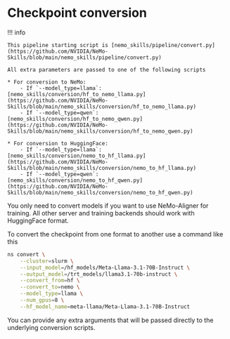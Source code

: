 # Checkpoint conversion

!!! info

    This pipeline starting script is [nemo_skills/pipeline/convert.py](https://github.com/NVIDIA/NeMo-Skills/blob/main/nemo_skills/pipeline/convert.py)

    All extra parameters are passed to one of the following scripts

    * For conversion to NeMo:
        - If `--model_type=llama`: [nemo_skills/conversion/hf_to_nemo_llama.py](https://github.com/NVIDIA/NeMo-Skills/blob/main/nemo_skills/conversion/hf_to_nemo_llama.py)
        - If `--model_type=qwen`: [nemo_skills/conversion/hf_to_nemo_qwen.py](https://github.com/NVIDIA/NeMo-Skills/blob/main/nemo_skills/conversion/hf_to_nemo_qwen.py)

    * For conversion to HuggingFace:
        - If `--model_type=llama`: [nemo_skills/conversion/nemo_to_hf_llama.py](https://github.com/NVIDIA/NeMo-Skills/blob/main/nemo_skills/conversion/nemo_to_hf_llama.py)
        - If `--model_type=qwen`: [nemo_skills/conversion/nemo_to_hf_qwen.py](https://github.com/NVIDIA/NeMo-Skills/blob/main/nemo_skills/conversion/nemo_to_hf_qwen.py)


You only need to convert models if you want to use NeMo-Aligner for training. All other server and training backends
should work with HuggingFace format.

To convert the checkpoint from one format to another use a command like this

```bash
ns convert \
    --cluster=slurm \
    --input_model=/hf_models/Meta-Llama-3.1-70B-Instruct \
    --output_model=/trt_models/llama3.1-70b-instruct \
    --convert_from=hf \
    --convert_to=nemo \
    --model_type=llama \
    --num_gpus=8 \
    --hf_model_name=meta-llama/Meta-Llama-3.1-70B-Instruct
```

You can provide any extra arguments that will be passed directly to the underlying conversion scripts.

